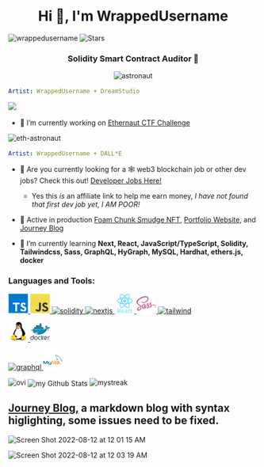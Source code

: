 <h1 align="center">Hi 👋, I'm WrappedUsername</h1>

<p align="left"> 
<img src="https://komarev.com/ghpvc/?username=wrappedusername&label=Profile%20views&color=f79952&style=flat" alt="wrappedusername" /> 
<img alt="Stars" src="https://img.shields.io/github/stars/WrappedUsername/WrappedUsername?style=flat-square&labelColor=343b41"/>
</p>

<h3 align="center">Solidity Smart Contract Auditor 🚀</h3>

<p align="middle">
<img alt="astronaut" src="https://user-images.githubusercontent.com/104662990/207430123-8d8f5946-69e0-4125-8e8a-0609f1c9b3e4.png"/>
</p>  

```yml
Artist: WrappedUsername + DreamStudio
```

<img src="https://github-profile-trophy.vercel.app/?username=WrappedUsername&theme=juicyfresh&no-bg=true" />

- 🔭 I’m currently working on [Ethernaut CTF Challenge](https://github.com/WrappedUsername/Ethernaut)

![eth-astronaut](https://user-images.githubusercontent.com/104662990/207430580-f282399f-14fd-4ea1-b263-7a43fe0d6412.jpg)

```yml
Artist: WrappedUsername + DALL*E
```

- 👀 Are you currently looking for a 🕸 web3 blockchain job or other dev jobs? Check this out! [Developer Jobs Here!](https://app.usebraintrust.com/r/keefe1/)
  - Yes this *is* an affiliate link to help me earn money, *I have not found that first dev job yet, I AM POOR!* 

- :rocket: Active in production [Foam Chunk Smudge NFT](https://foam-chunk-smudge.vercel.app/), [Portfolio Website](https://wrappedusernames-portfolio.vercel.app/), and [Journey Blog](https://journey-blog-psi.vercel.app/)

- 🌱 I’m currently learning **Next, React, JavaScript/TypeScript, Solidity, Tailwindcss, Sass, GraphQL, HyGraph, MySQL, Hardhat, ethers.js, docker**

<h3 align="left">Languages and Tools:</h3>
<p align="left"> <a href="https://www.typescriptlang.org/" target="_blank" rel="noreferrer"> <img src="https://raw.githubusercontent.com/devicons/devicon/master/icons/typescript/typescript-original.svg" alt="typescript" width="40" height="40"/> </a>
<a href="https://developer.mozilla.org/en-US/docs/Web/JavaScript" target="_blank" rel="noreferrer"> <img src="https://raw.githubusercontent.com/devicons/devicon/master/icons/javascript/javascript-original.svg" alt="javascript" width="40" height="40"/> </a>
<a href="https://docs.soliditylang.org/en/v0.8.16/" target="_blank" rel="noreferrer"> <img src="https://cdn.jsdelivr.net/gh/devicons/devicon/icons/solidity/solidity-original.svg" alt="solidity" width="40" height="40"/> </a>
<a href="https://nextjs.org/" target="_blank" rel="noreferrer"> <img src="https://cdn.worldvectorlogo.com/logos/nextjs-2.svg" alt="nextjs" width="40" height="40"/> </a>
<a href="https://reactjs.org/" target="_blank" rel="noreferrer"> <img src="https://raw.githubusercontent.com/devicons/devicon/master/icons/react/react-original-wordmark.svg" alt="react" width="40" height="40"/> </a> <a href="https://sass-lang.com" target="_blank" rel="noreferrer"> <img src="https://raw.githubusercontent.com/devicons/devicon/master/icons/sass/sass-original.svg" alt="sass" width="40" height="40"/> </a> 
<a href="https://tailwindcss.com/" target="_blank" rel="noreferrer"> <img src="https://www.vectorlogo.zone/logos/tailwindcss/tailwindcss-icon.svg" alt="tailwind" width="40" height="40"/> </a>

<a href="https://www.linux.org/" target="_blank" rel="noreferrer"> <img src="https://raw.githubusercontent.com/devicons/devicon/master/icons/linux/linux-original.svg" alt="linux" width="40" height="40"/> </a>
<a href="https://www.docker.com/" target="_blank" rel="noreferrer"> <img src="https://raw.githubusercontent.com/devicons/devicon/master/icons/docker/docker-original-wordmark.svg" alt="docker" width="40" height="40"/> </a>  
  
<a href="https://graphql.org" target="_blank" rel="noreferrer"> <img src="https://www.vectorlogo.zone/logos/graphql/graphql-icon.svg" alt="graphql" width="40" height="40"/> </a> 
<a href="https://www.mysql.com/" target="_blank" rel="noreferrer"> <img src="https://raw.githubusercontent.com/devicons/devicon/master/icons/mysql/mysql-original-wordmark.svg" alt="mysql" width="40" height="40"/> </a>   
  
     
</p>

<img src="https://github-readme-stats.vercel.app/api/top-langs?username=WrappedUsername&show_icons=true&locale=en&layout=compact&theme=chartreuse-dark" alt="ovi" />

<img align="center" src="https://github-readme-stats.vercel.app/api?username=WrappedUsername&include_all_commits=true&count_private=true&show_icons=true&line_height=20&title_color=2B5BBD&icon_color=1124BB&text_color=A1A1A1&bg_color=0,000000,130F40" alt="my Github Stats"/>

<img src="https://github-readme-streak-stats.herokuapp.com/?user=WrappedUsername&theme=tokyonight" alt="mystreak"/>

## [Journey Blog,](https://github.com/WrappedUsername/journey-blog) a markdown blog with syntax higlighting, some issues need to be fixed.

![Screen Shot 2022-08-12 at 12 01 15 AM](https://user-images.githubusercontent.com/104662990/184288037-ec52cd2e-c58b-4451-a191-4f87b749447e.png)

![Screen Shot 2022-08-12 at 12 03 19 AM](https://user-images.githubusercontent.com/104662990/184288210-d6d7a63d-af02-4b45-924a-f9ba0d3fbfc6.png)



